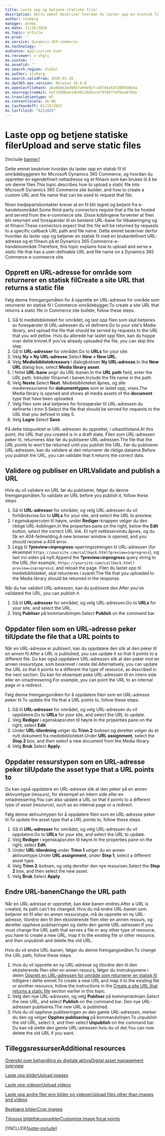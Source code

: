 ```yaml
---
title: Laste opp og betjene statiske filer
description: Dette emnet beskriver hvordan du laster opp en statisk fil til områdebyggeren for Microsoft Dynamics 365 Commerce, og hvordan du oppretter en egendefinert nettadresse og et filnavn som kan brukes til å be om denne filen.
author: StuHarg
manager: annbe
ms.date: 11/16/2020
ms.topic: article
ms.prod: ''
ms.service: dynamics-365-commerce
ms.technology: ''
audience: Application User
ms.reviewer: v-chgri
ms.custom: ''
ms.assetid: ''
ms.search.region: Global
ms.author: stuharg
ms.search.validFrom: 2020-01-20
ms.dyn365.ops.version: Release 10.0.8
ms.openlocfilehash: aba9dde2ed9d5fa09e92fcdd784a53f208930eda
ms.sourcegitcommit: eaf330dbee1db96c20d5ac479f007747bea079eb
ms.translationtype: HT
ms.contentlocale: nb-NO
ms.lasthandoff: 02/15/2021
ms.locfileid: "5211025"
---
```

# <a name="upload-and-serve-static-files"></a><span data-ttu-id="7c787-103">Laste opp og betjene statiske filer</span><span class="sxs-lookup"><span data-stu-id="7c787-103">Upload and serve static files</span></span>

[!include [banner](includes/banner.md)]

<span data-ttu-id="7c787-104">Dette emnet beskriver hvordan du laster opp en statisk fil til områdebyggeren for Microsoft Dynamics 365 Commerce, og hvordan du oppretter en egendefinert nettadresse og et filnavn som kan brukes til å be om denne filen.</span><span class="sxs-lookup"><span data-stu-id="7c787-104">This topic describes how to upload a static file into Microsoft Dynamics 365 Commerce site builder, and how to create a custom URL and file name that can be used to request that file.</span></span>

<span data-ttu-id="7c787-105">Noen tredjepartskontakter krever at en fil blir lagret og betjent fra e-handelsområdet.</span><span class="sxs-lookup"><span data-stu-id="7c787-105">Some third-party connectors require that a file be hosted and served from the e-commerce site.</span></span> <span data-ttu-id="7c787-106">Disse koblingene forventer at filen blir returnert ved forespørsler til en bestemt URL-bane for tilbakeringing og et filnavn.</span><span class="sxs-lookup"><span data-stu-id="7c787-106">These connectors expect that the file will be returned by requests to a specific callback URL path and file name.</span></span> <span data-ttu-id="7c787-107">Dette emnet beskriver derfor hvordan du laster opp og betjener en statisk fil med en brukerdefinert URL-adresse og et filnavn på et Dynamics 365 Commerce-e-handelsområde.</span><span class="sxs-lookup"><span data-stu-id="7c787-107">Therefore, this topic explains how to upload and serve a static file that has a user-definable URL and file name on a Dynamics 365 Commerce e-commerce site.</span></span>

## <a name="create-a-site-url-that-returns-a-static-file"></a><span data-ttu-id="7c787-108">Opprett en URL-adresse for område som returnerer en statisk fil</span><span class="sxs-lookup"><span data-stu-id="7c787-108">Create a site URL that returns a static file</span></span>

<span data-ttu-id="7c787-109">Følg denne fremgangsmåten for å opprette en URL-adresse for område som returnerer en statisk fil i Commerce-områdebygger.</span><span class="sxs-lookup"><span data-stu-id="7c787-109">To create a site URL that returns a static file in Commerce site builder, follow these steps.</span></span>

1. <span data-ttu-id="7c787-110">Gå til mediebiblioteket for området, og last opp filen som skal betjenes av forespørsler til URL-adressen du vil definere.</span><span class="sxs-lookup"><span data-stu-id="7c787-110">Go to your site's Media library, and upload the file that should be served by requests to the URL that you will define.</span></span> <span data-ttu-id="7c787-111">Hvis du allerede har lastet opp filen, kan du hoppe over dette trinnet.</span><span class="sxs-lookup"><span data-stu-id="7c787-111">If you've already uploaded the file, you can skip this step.</span></span>
1. <span data-ttu-id="7c787-112">Gå til **URL-adresser** for området.</span><span class="sxs-lookup"><span data-stu-id="7c787-112">Go to **URLs** for your site.</span></span>
1. <span data-ttu-id="7c787-113">Velg **Ny \> Ny URL-adresse**.</span><span class="sxs-lookup"><span data-stu-id="7c787-113">Select **New \> New URL**.</span></span>
1. <span data-ttu-id="7c787-114">Velg **Mediebibliotekressurs** i dialogboksen **Ny URL-adresse**.</span><span class="sxs-lookup"><span data-stu-id="7c787-114">In the **New URL** dialog box, select **Media library asset**.</span></span>
1. <span data-ttu-id="7c787-115">I feltet **URL-bane** angir du URL-banen.</span><span class="sxs-lookup"><span data-stu-id="7c787-115">In the **URL path** field, enter the URL path.</span></span> <span data-ttu-id="7c787-116">Inkluder filnavnet i banen.</span><span class="sxs-lookup"><span data-stu-id="7c787-116">Include the file name in the path.</span></span>
1. <span data-ttu-id="7c787-117">Velg **Neste**.</span><span class="sxs-lookup"><span data-stu-id="7c787-117">Select **Next**.</span></span> <span data-ttu-id="7c787-118">Mediebiblioteket åpnes, og alle medieressursene for **dokumenttypen** som er lastet opp, vises.</span><span class="sxs-lookup"><span data-stu-id="7c787-118">The Media library is opened and shows all media assets of the **document** type that have been uploaded.</span></span>
1. <span data-ttu-id="7c787-119">Velg filen som skal betjenes for forespørsler til URL-adressen du definerte i trinn 5.</span><span class="sxs-lookup"><span data-stu-id="7c787-119">Select the file that should be served for requests to the URL that you defined in step 5.</span></span>
1. <span data-ttu-id="7c787-120">Velg **Lagre**.</span><span class="sxs-lookup"><span data-stu-id="7c787-120">Select **Save**.</span></span>

<span data-ttu-id="7c787-121">På dette tidspunktet er URL-adressen du opprettet, i utkasttilstand.</span><span class="sxs-lookup"><span data-stu-id="7c787-121">At this point, the URL that you created is in a draft state.</span></span> <span data-ttu-id="7c787-122">Filen som URL-adressen peker til, returneres ikke før du publiserer URL-adressen.</span><span class="sxs-lookup"><span data-stu-id="7c787-122">The file that the URL points to won't be returned until you publish the URL.</span></span> <span data-ttu-id="7c787-123">Før du publiserer URL-adressen, kan du validere at den returnerer de riktige dataene.</span><span class="sxs-lookup"><span data-stu-id="7c787-123">Before you publish the URL, you can validate that it returns the correct data.</span></span>

## <a name="validate-and-publish-a-url"></a><span data-ttu-id="7c787-124">Validere og publiser en URL</span><span class="sxs-lookup"><span data-stu-id="7c787-124">Validate and publish a URL</span></span>

<span data-ttu-id="7c787-125">Hvis du vil validere en URL før du publiserer, følger du denne fremgangsmåten.</span><span class="sxs-lookup"><span data-stu-id="7c787-125">To validate an URL before you publish it, follow these steps.</span></span>

1. <span data-ttu-id="7c787-126">Gå til **URL-adresser** for området, og velg URL-adressen du vil forhåndsvise.</span><span class="sxs-lookup"><span data-stu-id="7c787-126">Go to **URLs** for your site, and select the URL to preview.</span></span>
2. <span data-ttu-id="7c787-127">I egenskaperruten til høyre, under **Rediger**-knappen velger du den riktige URL-koblingen.</span><span class="sxs-lookup"><span data-stu-id="7c787-127">In the properties pane on the right, below the **Edit** button, select the correct URL link.</span></span> <span data-ttu-id="7c787-128">Et nytt nettleservindu åpnes, og du får en 404-feilmelding.</span><span class="sxs-lookup"><span data-stu-id="7c787-128">A new browser window is opened, and you should receive a 404 error.</span></span>
3. <span data-ttu-id="7c787-129">Legg til **?preview=inprogress**-spørringsstrengen til URL-adressen (for eksempel `https://yoursite.com/callback.html?preview=inprogress`), og last inn siden på nytt.</span><span class="sxs-lookup"><span data-stu-id="7c787-129">Append the **?preview=inprogress** query string to the URL (for example, `https://yoursite.com/callback.html?preview=inprogress`), and reload the page.</span></span> <span data-ttu-id="7c787-130">Filen du lastet opp til mediebiblioteket, skal returneres i svaret.</span><span class="sxs-lookup"><span data-stu-id="7c787-130">The file that you uploaded to the Media library should be returned in the response.</span></span>

<span data-ttu-id="7c787-131">Når du har validert URL-adressen, kan du publisere den.</span><span class="sxs-lookup"><span data-stu-id="7c787-131">After you've validated the URL, you can publish it.</span></span>

1. <span data-ttu-id="7c787-132">Gå til **URL-adresser** for området, og velg URL-adressen.</span><span class="sxs-lookup"><span data-stu-id="7c787-132">Go to **URLs** for your site, and select the URL.</span></span>
2. <span data-ttu-id="7c787-133">Velg **Publiser** på kommandolinjen.</span><span class="sxs-lookup"><span data-stu-id="7c787-133">Select **Publish** on the command bar.</span></span>

## <a name="update-the-file-that-a-url-points-to"></a><span data-ttu-id="7c787-134">Oppdater filen som en URL-adresse peker til</span><span class="sxs-lookup"><span data-stu-id="7c787-134">Update the file that a URL points to</span></span>

<span data-ttu-id="7c787-135">Når en URL-adresse er publisert, kan du oppdatere den slik at den peker til en annen fil.</span><span class="sxs-lookup"><span data-stu-id="7c787-135">After a URL is published, you can update it so that it points to a different file.</span></span> <span data-ttu-id="7c787-136">Du kan også oppdatere URL-adressen slik at den peker mot en annen ressurstype, som beskrevet i neste del.</span><span class="sxs-lookup"><span data-stu-id="7c787-136">Alternatively, you can update the URL so that it points to a different the type of resource, as described in the next section.</span></span> <span data-ttu-id="7c787-137">Du kan for eksempel peke URL-adressen til en intern side eller en omadressering.</span><span class="sxs-lookup"><span data-stu-id="7c787-137">For example, you can point the URL to an internal page or a redirect.</span></span>

<span data-ttu-id="7c787-138">Følg denne fremgangsmåten for å oppdatere filen som en URL-adresse peker til.</span><span class="sxs-lookup"><span data-stu-id="7c787-138">To update the file that a URL points to, follow these steps.</span></span>

1. <span data-ttu-id="7c787-139">Gå til **URL-adresser** for området, og velg URL-adressen du vil oppdatere.</span><span class="sxs-lookup"><span data-stu-id="7c787-139">Go to **URLs** for your site, and select the URL to update.</span></span>
1. <span data-ttu-id="7c787-140">Velg **Rediger** i egenskapsruten til høyre.</span><span class="sxs-lookup"><span data-stu-id="7c787-140">In the properties pane on the right, select **Edit**.</span></span>
1. <span data-ttu-id="7c787-141">Under **URL-tilordning** velger du **Trinn 2**-boksen og deretter velger du et nytt dokument fra mediebiblioteket.</span><span class="sxs-lookup"><span data-stu-id="7c787-141">Under **URL assignment**, select the **Step 2** box, and then select a new document from the Media library.</span></span>
1. <span data-ttu-id="7c787-142">Velg **Bruk**.</span><span class="sxs-lookup"><span data-stu-id="7c787-142">Select **Apply**.</span></span>

## <a name="update-the-asset-type-that-a-url-points-to"></a><span data-ttu-id="7c787-143">Oppdater ressurstypen som en URL-adresse peker til</span><span class="sxs-lookup"><span data-stu-id="7c787-143">Update the asset type that a URL points to</span></span>

<span data-ttu-id="7c787-144">Du kan også oppdatere en URL-adresse slik at den peker på en annen aktivumtype (ressurs), for eksempel en intern side eller en omadressering.</span><span class="sxs-lookup"><span data-stu-id="7c787-144">You can also update a URL so that it points to a different type of asset (resource), such as an internal page or a redirect.</span></span>

<span data-ttu-id="7c787-145">Følg denne aktivumtypen for å oppdatere filen som en URL-adresse peker til.</span><span class="sxs-lookup"><span data-stu-id="7c787-145">To update the asset type that a URL points to, follow these steps.</span></span>

1. <span data-ttu-id="7c787-146">Gå til **URL-adresser** for området, og velg URL-adressen du vil oppdatere.</span><span class="sxs-lookup"><span data-stu-id="7c787-146">Go to **URLs** for your site, and select the URL to update.</span></span>
1. <span data-ttu-id="7c787-147">Velg **Rediger** i egenskapsruten til høyre.</span><span class="sxs-lookup"><span data-stu-id="7c787-147">In the properties pane on the right, select **Edit**.</span></span>
1. <span data-ttu-id="7c787-148">Under **URL-tilordning** under **Trinn 1** velger du en annen aktivumtype.</span><span class="sxs-lookup"><span data-stu-id="7c787-148">Under **URL assignment**, under **Step 1**, select a different asset type.</span></span>
1. <span data-ttu-id="7c787-149">Velg **Trinn 2**-boksen, og velg deretter den nye ressursen.</span><span class="sxs-lookup"><span data-stu-id="7c787-149">Select the **Step 2** box, and then select the new asset.</span></span>
1. <span data-ttu-id="7c787-150">Velg **Bruk**.</span><span class="sxs-lookup"><span data-stu-id="7c787-150">Select **Apply**.</span></span>

## <a name="change-the-url-path"></a><span data-ttu-id="7c787-151">Endre URL-banen</span><span class="sxs-lookup"><span data-stu-id="7c787-151">Change the URL path</span></span>

<span data-ttu-id="7c787-152">Når en URL-adresse er opprettet, kan ikke banen endres.</span><span class="sxs-lookup"><span data-stu-id="7c787-152">After a URL is created, its path can't be changed.</span></span> <span data-ttu-id="7c787-153">Hvis du må endre URL-banen som betjener en fil eller en annen ressurstype, må du opprette en ny URL-adresse, tilordne den til den eksisterende filen eller en annen ressurs, og deretter oppheve publiseringen og slette den gamle URL-adressen.</span><span class="sxs-lookup"><span data-stu-id="7c787-153">If you must change the URL path that serves a file or any other type of resource, you have to create a new URL, map it to the existing file or other resource, and then unpublish and delete the old URL.</span></span>

<span data-ttu-id="7c787-154">Hvis du vil endre URL-banen, følger du denne fremgangsmåten.</span><span class="sxs-lookup"><span data-stu-id="7c787-154">To change the URL path, follow these steps.</span></span>

1. <span data-ttu-id="7c787-155">Hvis du vil opprette en ny URL-adresse og tilordne den til den eksisterende filen eller en annen ressurs, følger du instruksjonene i delen [Opprett en URL-adressen for område som returnerer en statisk fil](#create-a-site-url-that-returns-a-static-file) tidligere i dette emnet.</span><span class="sxs-lookup"><span data-stu-id="7c787-155">To create a new URL and map it to the existing file or another resource, follow the instructions in the [Create a site URL that returns a static file](#create-a-site-url-that-returns-a-static-file) section earlier in this topic.</span></span>
1. <span data-ttu-id="7c787-156">Velg den nye URL-adressen, og velg **Publiser** på kommandolinjen.</span><span class="sxs-lookup"><span data-stu-id="7c787-156">Select the new URL, and select **Publish** on the command bar.</span></span> <span data-ttu-id="7c787-157">Den nye URL-adressen publiseres.</span><span class="sxs-lookup"><span data-stu-id="7c787-157">The new URL is published.</span></span>
1. <span data-ttu-id="7c787-158">Hvis du vil oppheve publiseringen av den gamle URL-adressen, merker du den og velger **Opphev publisering** på kommandolinjen.</span><span class="sxs-lookup"><span data-stu-id="7c787-158">To unpublish the old URL, select it, and then select **Unpublish** on the command bar.</span></span> <span data-ttu-id="7c787-159">Du kan nå slette den gamle URL-adressen hvis du vil det.</span><span class="sxs-lookup"><span data-stu-id="7c787-159">You can now delete the old URL if you want.</span></span>

## <a name="additional-resources"></a><span data-ttu-id="7c787-160">Tilleggsressurser</span><span class="sxs-lookup"><span data-stu-id="7c787-160">Additional resources</span></span>

[<span data-ttu-id="7c787-161">Oversikt over behandling av digitale aktiva</span><span class="sxs-lookup"><span data-stu-id="7c787-161">Digital asset management overview</span></span>](dam-overview.md)

[<span data-ttu-id="7c787-162">Laste opp bilder</span><span class="sxs-lookup"><span data-stu-id="7c787-162">Upload images</span></span>](dam-upload-images.md)

[<span data-ttu-id="7c787-163">Laste opp videoer</span><span class="sxs-lookup"><span data-stu-id="7c787-163">Upload videos</span></span>](dam-upload-video.md)

[<span data-ttu-id="7c787-164">Laste opp andre filer enn bilder og videoer</span><span class="sxs-lookup"><span data-stu-id="7c787-164">Upload files other than images and videos</span></span>](dam-upload-files.md)

[<span data-ttu-id="7c787-165">Beskjære bilder</span><span class="sxs-lookup"><span data-stu-id="7c787-165">Crop images</span></span>](dam-crop-images.md)

[<span data-ttu-id="7c787-166">Tilpasse bildefokuspunkter</span><span class="sxs-lookup"><span data-stu-id="7c787-166">Customize image focal points</span></span>](dam-custom-focal-point.md)


[!INCLUDE[footer-include](../includes/footer-banner.md)]